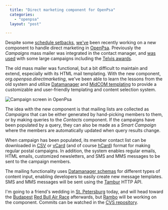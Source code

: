 ```yaml
---
  title: "Direct marketing component for OpenPsa"
  categories: 
    - "openpsa"
  layout: "post"

---
```

Despite some [schedule setbacks][6], [we've][7] been recently working on a new component to handle direct marketing in [OpenPsa][1]. Previously the _Campaigns_ mass mailer was integrated in the contact manager, and [was used][3] with some large campaigns including the [Telvis awards][2].

The old mass mailer was functional, but a bit difficult to maintain and extend, especially with its HTML mail templating. With the new component, _org.openpsa.directmarketing_, we've been able to learn the lessons from the old system and utilize [Datamanager][4] and [MidCOM templating][5] to provide a customizable and user-friendly templating and content selection system.

![Campaign screen in OpenPsa](https://s3.eu-central-1.amazonaws.com/bergie-iki-fi/openpsa-directmarketing-campaign.jpg)

The idea with the new component is that mailing lists are collected as _Campaigns_ that can be either generated by hand-picking members to them, or by making queries to the _Contacts_ component. If the campaigns have been populated by a query, they can also be made as a _Smart Campaign_ where the members are automatically updated when query results change.

When campaign has been populated, its member contact list can be downloaded in [CSV][8] or [vCard][9] (and of course [hCard][16]) format for making regular postal campaigns. In addition, the system enables regular emails, HTML emails, customized newsletters, and SMS and MMS messages to be sent to the campaign members.

The mailing functionality uses [Datamanager schemas][10] for different types of content input, enabling developers to easily create new message templates. SMS and MMS messages will be sent using the [Tambur][11] HTTP API.

I'm going to a friend's wedding in [St. Petersburg][12] today, and will head toward the [Budapest][15] [Red Bull Air Race][13] afterwards, but [Rambo][14] will be working on the component. Commits can be watched in the [CVS repository][17].

[1]: http://www.openpsa.org/
[2]: http://www.imdb.com/Sections/Awards/Telvis_Awards/
[3]: http://jemi.iki.fi/midcom-permalink-35b01f1d6f295c42b0e63cb1c064c310
[4]: http://www.midgard-project.org/midcom-permalink-a78b43d31214bdb183711d13c2a259f1
[5]: http://www.midgard-project.org/midcom-permalink-7856ea3bafeccf218226ec3cd8f05df8
[6]: http://bergie.iki.fi/midcom-permalink-62990b068e3af64513cc9431420e89dc
[7]: http://www.nemein.com/
[8]: http://en.wikipedia.org/wiki/Comma-separated_values
[9]: http://en.wikipedia.org/wiki/Vcard
[10]: http://www.midgard-project.org/midcom-permalink-7cd14d19bbf0b9c8d31e6aceb0992eb9
[11]: http://www.tambur.org/
[12]: http://www.world66.com/europe/russia/stpetersburg
[13]: http://www.redbullairrace.com/
[14]: http://www.nemein.com/people/rambo/
[15]: http://www.world66.com/europe/hungary/budapest
[16]: http://www.microformats.org/wiki/hcard
[17]: http://openpsa.tigris.org/source/browse/openpsa/src/fs-midcom/openpsa/directmarketing/
